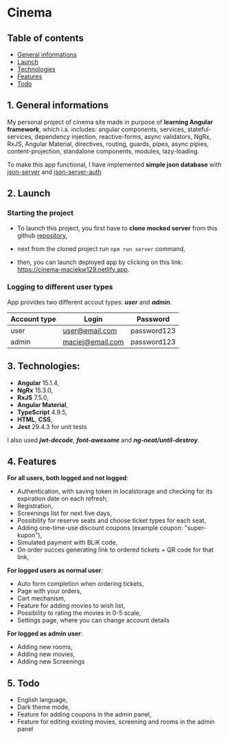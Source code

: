 # Cinema
## Table of contents
* [General informations](#1-general-informations)
* [Launch](#2-launch)
* [Technologies](#3-technologies)
* [Features](#4-features)
* [Todo](#5-todo)

## 1. General informations
 My personal project of cinema site made in purpose of **learning Angular framework**, which i.a. includes: angular components, services, stateful-services, dependency injection, reactive-forms, async validators, NgRx, RxJS, Angular Material, directives, routing, guards, pipes, async pipies, content-projection, standalone components, modules, lazy-loading.  
 
To make this app functional, I have implemented **simple json database** with [json-server](https://www.npmjs.com/package/json-server) and [json-server-auth](https://www.npmjs.com/package/json-server-auth)

## 2. Launch
### Starting the project
- To launch this project, you first have to **clone mocked server** from this github [repository](https://github.com/maciekw129/cinema-mock-server),

- next from the cloned project run `npm run server` command,

- then, you can launch deployed app by clicking on this link: https://cinema-maciekw129.netlify.app.
### Logging to different user types
App provides two different accout types: ***user*** and ***admin***.  

|Account type| Login | Password |
| --- | --- | --- |
|user| user@email.com | password123 |
|admin| maciej@email.com  | password123 |

## 3. Technologies:
- **Angular** 15.1.4,
- **NgRx** 15.3.0,
- **RxJS** 7.5.0,
- **Angular Material**,
- **TypeScript** 4.9.5,
- **HTML**, **CSS**,
- **Jest** 29.4.3 for unit tests

I also used ***jwt-decode***, ***font-awesome*** and ***ng-neat/until-destroy***.
## 4. Features
**For all users, both logged and not logged**:
- Authentication, with saving token in localstorage and checking for its expiration date on each refresh,
- Registration,
- Screenings list for next five days,
- Possibility for reserve seats and choose ticket types for each seat,
- Adding one-time-use discount coupons (example coupon: "super-kupon"),
- Simulated payment with BLiK code,
- On order succes generating link to ordered tickets + QR code for that link,

**For logged users as normal user**:
- Auto form completion when ordering tickets,
- Page with your orders,
- Cart mechanism,
- Feature for adding movies to wish list,
- Possibility to rating the movies in 0-5 scale,
- Settings page, where you can change account details

**For logged as admin user**:
- Adding new rooms,
- Adding new movies,
- Adding new Screenings

## 5. Todo
- English language,
- Dark theme mode,
- Feature for adding coupons in the admin panel,
- Feature for editing existing movies, screening and rooms in the admin panel
